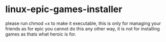 # linux-epic-games-installer


please run chmod +x to make it executable, this is only for managing your friends as for epic you cannot do this any other way, it is not for installing games as thats what heroic is for.
